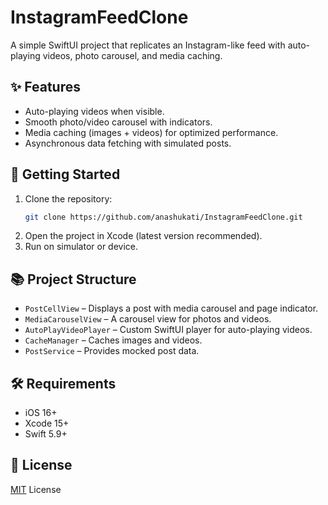 
# InstagramFeedClone

A simple SwiftUI project that replicates an Instagram-like feed with auto-playing videos, photo carousel, and media caching.

## ✨ Features
- Auto-playing videos when visible.
- Smooth photo/video carousel with indicators.
- Media caching (images + videos) for optimized performance.
- Asynchronous data fetching with simulated posts.

## 🚀 Getting Started
1. Clone the repository:
    ```bash
    git clone https://github.com/anashukati/InstagramFeedClone.git
    ```
2. Open the project in Xcode (latest version recommended).
3. Run on simulator or device.

## 📚 Project Structure
- `PostCellView` – Displays a post with media carousel and page indicator.
- `MediaCarouselView` – A carousel view for photos and videos.
- `AutoPlayVideoPlayer` – Custom SwiftUI player for auto-playing videos.
- `CacheManager` – Caches images and videos.
- `PostService` – Provides mocked post data.

## 🛠 Requirements
- iOS 16+
- Xcode 15+
- Swift 5.9+


## 📄 License
[MIT](LICENSE) License
